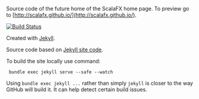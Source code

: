 Source code of the future home of the ScalaFX home page. To preview go to 
[http://scalafx.github.io/](http://scalafx.github.io/).

[![Build Status](https://travis-ci.org/scalafx/scalafx.github.io.svg?branch=master)](https://travis-ci.org/scalafx/scalafx.github.io)

Created with [Jekyll](http://jekyllrb.com/).

Source code based on [Jekyll site code](https://github.com/jekyll/jekyll).

To build the site locally use command:

     bundle exec jekyll serve --safe --watch

Using `bundle exec jekyll ...` rather than simply `jekyll` is closer to the way 
GitHub will build it. It can help detect certain build issues.
